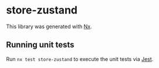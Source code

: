 # store-zustand

This library was generated with [Nx](https://nx.dev).

## Running unit tests

Run `nx test store-zustand` to execute the unit tests via [Jest](https://jestjs.io).
